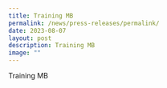```yaml
---
title: Training MB
permalink: /news/press-releases/permalink/
date: 2023-08-07
layout: post
description: Training MB
image: ""
---
```

Training MB